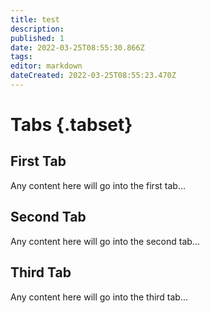 ```yaml
---
title: test
description: 
published: 1
date: 2022-03-25T08:55:30.866Z
tags: 
editor: markdown
dateCreated: 2022-03-25T08:55:23.470Z
---
```


# Tabs {.tabset}
## First Tab

Any content here will go into the first tab...

## Second Tab

Any content here will go into the second tab...

## Third Tab

Any content here will go into the third tab...